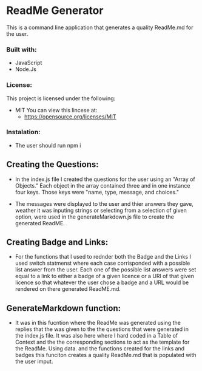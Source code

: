  # ReadMe Generator
This is a command line application that generates a quality ReadMe.md for the user. 

### Built with:
* JavaScript
* Node.Js

### License:
This project is licensed under the following: 
* MIT
You can view this lincese at:
  * https://opensource.org/licenses/MIT


 ### Instalation:
 * The user should run npm i

 ## Creating the Questions: 
* In the index.js file I created the questions for the user using an "Array of Objects."  Each object in the array contained three and in one instance four keys. Those keys were "name, type, message, and choices."

* The messages were displayed to the user and thier answers they gave, weather it was inputing strings or selecting from a selection of given option, were used in the generateMarkdown.js file to create the generated ReadME.

## Creating Badge and Links:
* For the functions that I used to rednder both the Badge and the Links I used switch statmenst where each case corrisponded with a possible list answer from the user.  Each one of the possible list answers were set equal to a link to either a badge of a given licence or a URl of that given licence so that whatever the user chose a badge and a URL would be rendered on there generated ReadME.md. 

## GenerateMarkdown function:
* It was in this fucntion where the ReadMe was generated using the replies that the was given to the the questions that were generated in the index.js file.   It was also here where I hard coded in a Table of Context and the the corresponding sections to act as the template for the ReadMe.  Using data. and the functions created for the links and badges this funciton creates a quality ReadMe.md that is populated with the user imput. 





